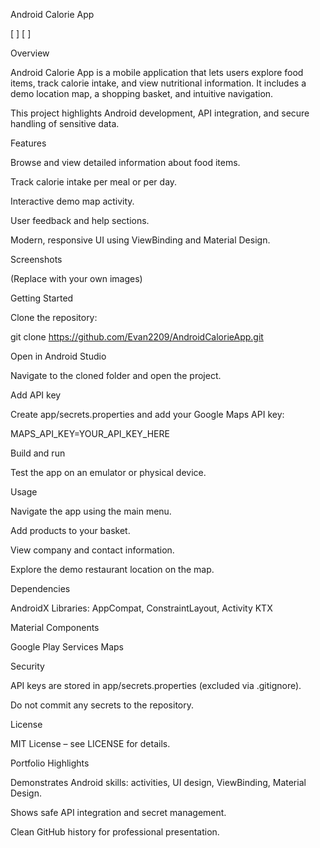 Android Calorie App


[
]
[
]

Overview

Android Calorie App is a mobile application that lets users explore food items, track calorie intake, and view nutritional information. It includes a demo location map, a shopping basket, and intuitive navigation.

This project highlights Android development, API integration, and secure handling of sensitive data.

Features

Browse and view detailed information about food items.

Track calorie intake per meal or per day.

Interactive demo map activity.

User feedback and help sections.

Modern, responsive UI using ViewBinding and Material Design.

Screenshots

(Replace with your own images)






Getting Started

Clone the repository:

git clone https://github.com/Evan2209/AndroidCalorieApp.git


Open in Android Studio

Navigate to the cloned folder and open the project.

Add API key

Create app/secrets.properties and add your Google Maps API key:

MAPS_API_KEY=YOUR_API_KEY_HERE


Build and run

Test the app on an emulator or physical device.

Usage

Navigate the app using the main menu.

Add products to your basket.

View company and contact information.

Explore the demo restaurant location on the map.

Dependencies

AndroidX Libraries: AppCompat, ConstraintLayout, Activity KTX

Material Components

Google Play Services Maps

Security

API keys are stored in app/secrets.properties (excluded via .gitignore).

Do not commit any secrets to the repository.

License

MIT License – see LICENSE for details.

Portfolio Highlights

Demonstrates Android skills: activities, UI design, ViewBinding, Material Design.

Shows safe API integration and secret management.

Clean GitHub history for professional presentation.
